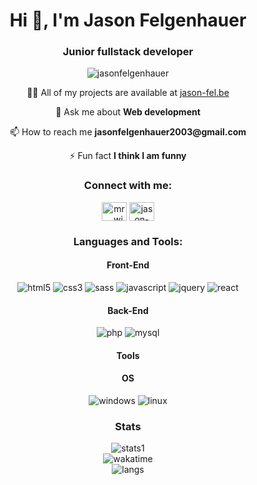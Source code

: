 <h1 align="center">Hi 👋, I'm Jason Felgenhauer</h1>
<h3 align="center">Junior fullstack developer</h3>

<p align="center"> <img src="https://komarev.com/ghpvc/?username=jasonfelgenhauer&label=Profile%20views&color=0e75b6&style=flat" alt="jasonfelgenhauer" /> </p>

<p align="center">👨‍💻 All of my projects are available at <a href="https://jason-fel.be" target="_blank">jason-fel.be</a></p>

<p align="center">💬 Ask me about <b>Web development</b></p>

<p align="center">📫 How to reach me <b>jasonfelgenhauer2003@gmail.com</b></p>

<p align="center">⚡ Fun fact <b>I think I am funny</b></p>


<h3 align="center">Connect with me:</h3>
<p align="center">
<a href="https://codepen.io/Mr__Wigy" target="blank"><img align="center" src="https://raw.githubusercontent.com/rahuldkjain/github-profile-readme-generator/master/src/images/icons/Social/codepen.svg" alt="mr__wigy" height="30" width="40" /></a>
<a href="https://linkedin.com/in/jason-felgenhauer" target="blank"><img align="center" src="https://raw.githubusercontent.com/rahuldkjain/github-profile-readme-generator/master/src/images/icons/Social/linked-in-alt.svg" alt="jason-felgenhauer" height="30" width="40" /></a>
</p>

<h3 align="center">Languages and Tools:</h3>
<h4 align="center">Front-End</h4>
<p align="center"> <img src="https://img.shields.io/badge/html5-%23E34F26.svg?style=for-the-badge&logo=html5&logoColor=white" alt="html5"/> <img src="https://img.shields.io/badge/css3-%231572B6.svg?style=for-the-badge&logo=css3&logoColor=white" alt="css3"/> <img src="https://img.shields.io/badge/SASS-hotpink.svg?style=for-the-badge&logo=SASS&logoColor=white" alt="sass"/> <img src="https://img.shields.io/badge/javascript-%23323330.svg?style=for-the-badge&logo=javascript&logoColor=%23F7DF1E" alt="javascript"/> <img src="https://img.shields.io/badge/jquery-%230769AD.svg?style=for-the-badge&logo=jquery&logoColor=white" alt="jquery"/> <img src="https://img.shields.io/badge/react-%2320232a.svg?style=for-the-badge&logo=react&logoColor=%2361DAFB" alt="react"/></p>
<h4 align="center">Back-End</h4>
<p align="center"> <img src="https://img.shields.io/badge/php-%23777BB4.svg?style=for-the-badge&logo=php&logoColor=white" alt="php"/> <img src="https://img.shields.io/badge/mysql-%2300f.svg?style=for-the-badge&logo=mysql&logoColor=white" alt="mysql"/></p>
<h4 align="center">Tools</h4>
<h4 align="center">OS</h4>
<p align="center"> <img src="https://img.shields.io/badge/Windows-0078D6?style=for-the-badge&logo=windows&logoColor=white" alt="windows"/> <img src="https://img.shields.io/badge/Linux-FCC624?style=for-the-badge&logo=linux&logoColor=black" alt="linux"/></p>

<h3 align="center">Stats </h3>
<div align="center">
  <img align="center" src="https://github-readme-stats.vercel.app/api?username=JasonFelgenhauer&show_icons=true&theme=dracula&count_private=true" alt="stats1" />  
</div>
<div align="center">
  <img align="center" src="https://github-readme-stats.vercel.app/api/wakatime?username=JasonFelgenhauer&show_icons=true&theme=dracula" alt="wakatime" />  
</div>
<div align="center">
  <img align="center" src="https://github-readme-stats.vercel.app/api/top-langs/?username=anuraghazra&show_icons=true&theme=dracula&langs_count=5&count_private=true" alt="langs" />
</div>


